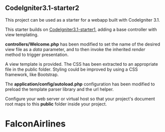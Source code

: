 ## CodeIgniter3.1-starter2

This project can be used as a starter for a webapp built with CodeIgniter 3.1.

This starter builds on [CodeIgniter3.1-starter1](https://github.com/jedi-academy/CodeIgniter3.1-starter1),
adding a base controller with view templating.

**controllers/Welcome.php** has been modified to set the name of the desired
view file as a *data* parameter, and to then invoke the inherited *render*
method to trigger presentation.

A view template is provided. The CSS has been extracted to an appropriate file
in the public folder. Styling could be improved by using a CSS framework, like
Bootstrap.

The **application/config/autoload.php** configuration has been modified
to preload the template parser library and the url helper.

Configure your web server or virtual host so that your project's
document root maps to this **public** folder inside your project.

# FalconAirlines
